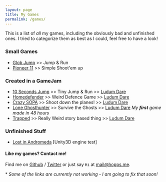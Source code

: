 ```yaml
---
layout: page
title: My Games
permalink: /games/
---
```


This is a list of *all* my games, including the obviously bad and unfinished ones. I tried to categorize them as best as I could, feel free to have a look!


### Small Games

* [Glob Jump][glob] >> Jump & Run
* [Pioneer 11][pioneer] >> Simple Shoot'em up

### Created in a GameJam 

* [10 Seconds Jump][10seconds]	>> Tiny Jump & Run 					>> [Ludum Dare][ludum]
* [Homedefender][homedefender] 	>> Weird Defence Game 				>> [Ludum Dare][ludum]
* [Crazy SOPA][crazysopa] 		>> Shoot down the planes! 			>> [Ludum Dare][ludum]
* [Lone Ghosthunter][loneghost] >> Survive the Ghosts 				>> [Ludum Dare][ludum] 		*My **first** game made in 48 hours*
* [Trapped][trapped] 			>> Really Weird story based thing 	>> [Ludum Dare][ludum]

### Unfinished Stuff
* [Lost in Andromeda][lostinandromeda] [Unity3D engine test]

#### Like my games? Contact me!

Find me on [Github][github] / [Twitter][Twitter] or just say `Hi` at 
[mail@hopps.me](mailto:mail@hopps.me).

\* *Some of the links are currently not working - I am going to fix that soon!*

[glob]: http://hopps.itch.io/glob-jump
[pioneer]: http://hopps.itch.io/pioneer-11
[10seconds]: http://hopps.itch.io/10-seconds-jump
[homedefender]: http://hopps.me/games/
[crazysopa]: http://hopps.me/games/
[loneghost]: http://hopps.me/games/
[trapped]: http://hopps.itch.io/trapped
[lostinandromeda]: http://hopps.itch.io/lost-in-andromeda

[ludum]: http://ludumdare.com/compo/author/hopps/
[github]: https://github.com/devhopps
[twitter]: https://twitter.com/dev_hopps
